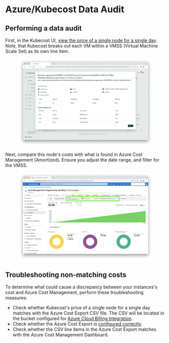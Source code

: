 # Azure/Kubecost Data Audit

## Performing a data audit

First, in the Kubecost UI, [view the price of a single node for a single day](/using-kubecost/kubecost-data-audit/README.md). Note, that Kubecost breaks out each VM within a VMSS (Virtual Machine Scale Set) as its own line item.

<figure><img src="../../images/data-auditing/dataaudit-azure-kubecost.png" alt=""><figcaption></figure>

Next, compare this node's costs with what is found in Azure Cost Management (Amortized). Ensure you adjust the date range, and filter for the VMSS.

<figure><img src="../../images/data-auditing/dataaudit-azure-acm.png" alt=""><figcaption></figure>

## Troubleshooting non-matching costs

  To determine what could cause a discrepancy between your instances's cost and Azure Cost Management, perform these troubleshooting measures:
* Check whether Kubecost's price of a single node for a single day matches with the Azure Cost Export CSV file. The CSV will be located in the bucket configured for [Azure Cloud Billing Integration](/azure-out-of-cluster.md).
* Check whether the Azure Cost Export is [configured correctly](/azure-out-of-cluster.md).
* Check whether the CSV line items in the Azure Cost Export matches with the Azure Cost Management Dashboard.
